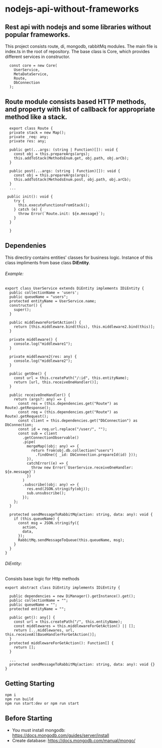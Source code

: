 # nodejs-api-without-frameworks

## Rest api with nodejs and some libraries without popular frameworks.

This project consists route, di, mongodb, rabbitMq modules.
The main file is index.ts in the root of repository.
The base class is Core, which provides different services in constructor.

```
  const core = new Core(
    UserService,
    MetaDataService,
    Route,
    DbConnection
  );

```

## Route module consists based HTTP methods, and property with list of callback for appropriate method like a stack.

``` 
  export class Route {
  private stack = new Map();
  private _req: any;
  private res: any;

  public get(...args: (string | Function)[]): void {
    const obj = this.prepareArgs(args);
    this.addToStack(MethodsEnum.get, obj.path, obj.arCb);
  }

  public post(...args: (string | Function)[]): void {
    const obj = this.prepareArgs(args);
    this.addToStack(MethodsEnum.post, obj.path, obj.arCb);
  }
  ...
  
 public init(): void {
    try {
      this.executeFunctionsFromStack();
    } catch (e) {
      throw Error(`Route.init: ${e.message}`);
    }
  }
  
  }

```

## Dependenies

This directiry contains entities' classes for business logiс. Instance of this class impliments from base class **DiEntity**.

###### Example: 
```
export class UserService extends DiEntity implements IDiEntity {
  public collectionName = 'users';
  public queueName = "users";
  protected entityName = UserService.name;
  constructor() {
    super();
  }

  public middlewareForGetAction() {
    return [this.middleware.bind(this), this.middleware2.bind(this)];
  }

  private middleware() {
    console.log("middleware1");
  }

  private middleware2(res: any) {
    console.log("middleware2");
  }

  public getOne() {
    const url = this.createPath("/:id", this.entityName);
    return [url, this.receiveOneHandler()];
  }

  public receiveOneHandler() {
    return (args?: any) => {
      const res = (this.dependencies.get("Route") as Route).getResponse();
      const req = (this.dependencies.get("Route") as Route).getRequest();
      const client = this.dependencies.get("DbConnection") as DbConnection;
      const id = req.url.replace("/user/", "");
      const sub = client
        .getConnectionObservable()
        .pipe(
          mergeMap((obj: any) => {
            return from(obj.db.collection("users")
              .findOne({ _id: DbConnection.prepareId(id) }));
          }),
          catchError((e) => {
            throw new Error(`UserService.receiveOneHandler: ${e.message}`)
          })
        )
        .subscribe((obj: any) => {
          res.end(JSON.stringify(obj));
          sub.unsubscribe();
        });
    };
  }

  protected sendMessageToRabbitMq(action: string, data: any): void {
    if (this.queueName) {
      const msg = JSON.stringify({
        action,
        data,
      });
      RabbitMq.sendMessageToQueue(this.queueName, msg);
    }
  }
}

```

###### DiEntity: 
Consists base logic for Http methods

```
export abstract class DiEntity implements IDiEntity {

  public dependencies = new DiManager().getInstance().get();
  public collectionName = "";
  public queueName = "";
  protected entityName = "";

  public get(): any[] {
    const url = this.createPath("/", this.entityName);
    const middlewares = this.middlewareForGetAction() || [];
    return [...middlewares, url, this.receiveAllBaseHandlerForGetAction()];
  }
  protected middlewareForGetAction(): Function[] {
    return [];
  }

  ...
  protected sendMessageToRabbitMq(action: string, data: any): void {}
}

```

## Getting Starting

```
npm i
npm run build
npm run start:dev or npm run start

```

## Before Starting

- You must install mongodb: https://docs.mongodb.com/guides/server/install
- Create database: https://docs.mongodb.com/manual/mongo/





